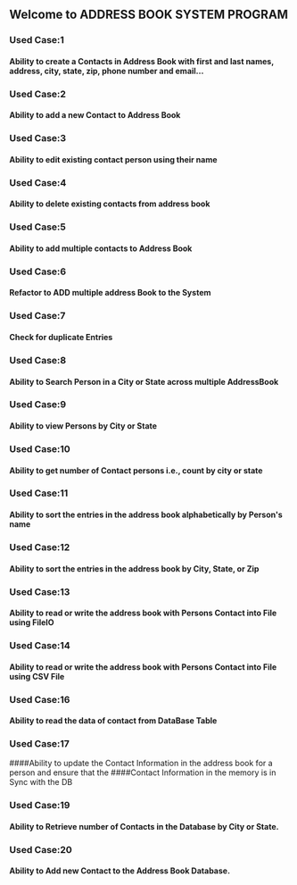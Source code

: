    ## Welcome to ADDRESS BOOK SYSTEM PROGRAM
### Used Case:1
#### Ability to create a Contacts in Address Book with first and last names, address, city, state, zip, phone number and email...
### Used Case:2
#### Ability to add a new Contact to Address Book
### Used Case:3
#### Ability to edit existing contact person using their name
### Used Case:4
#### Ability to delete existing contacts from address book
### Used Case:5
#### Ability to add multiple contacts to Address Book
### Used Case:6
#### Refactor to ADD multiple address Book to the System
### Used Case:7
#### Check for duplicate Entries
### Used Case:8
#### Ability to Search Person in a City or State across multiple AddressBook
### Used Case:9
#### Ability to view Persons by City or State
### Used Case:10
#### Ability to get number of Contact persons i.e., count by city or state
### Used Case:11
#### Ability to sort the entries in the address book alphabetically by Person's name
### Used Case:12
#### Ability to sort the entries in the address book by City, State, or Zip
### Used Case:13
#### Ability to read or write the address book with Persons Contact into File using FileIO
### Used Case:14
#### Ability to read or write the address book with Persons Contact into File using CSV File
### Used Case:16
#### Ability to read the data of contact from DataBase Table
### Used Case:17
####Ability to update the Contact Information in the address book for a person and ensure that the ####Contact Information in the memory is in Sync with the DB
### Used Case:19
#### Ability to Retrieve number of Contacts in the Database by City or State.
### Used Case:20
#### Ability to Add new Contact to the Address Book Database.
